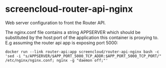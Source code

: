 screencloud-router-api-nginx
============================

Web server configuration to front the Router API.

The nginx.conf file contains a string APPSERVER which should be substituted by
the host:port of the application this container is proxying to.  E.g assuming
the router api app is exposing port 5000:

    docker run --link router-api:app screencloud/router-api-nginx bash -c 'sed -i "s/APPSERVER/$APP_PORT_5000_TCP_ADDR:$APP_PORT_5000_TCP_PORT/" /etc/nginx/nginx.conf; nginx -g "daemon off;"'

